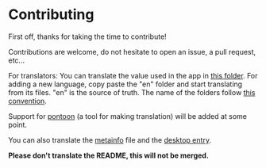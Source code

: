 # Contributing

First off, thanks for taking the time to contribute!

Contributions are welcome, do not hesitate to open an issue, a pull request, etc...

For translators:
You can translate the value used in the app in [this folder](./i18n/).
For adding a new language, copy paste the "en" folder and start translating from its files. "en" is the source of truth.
The name of the folders follow [this convention](https://en.wikipedia.org/wiki/List_of_ISO_639_language_codes).

Support for [pontoon](https://github.com/mozilla/pontoon) (a tool for making translation) will be added at some point.

You can also translate the [metainfo](./resource/linux/metainfo.xml) file and the [desktop entry](./resource/linux/desktop_entry.desktop).

<strong> Please don't translate the README, this will not be merged. </strong>
